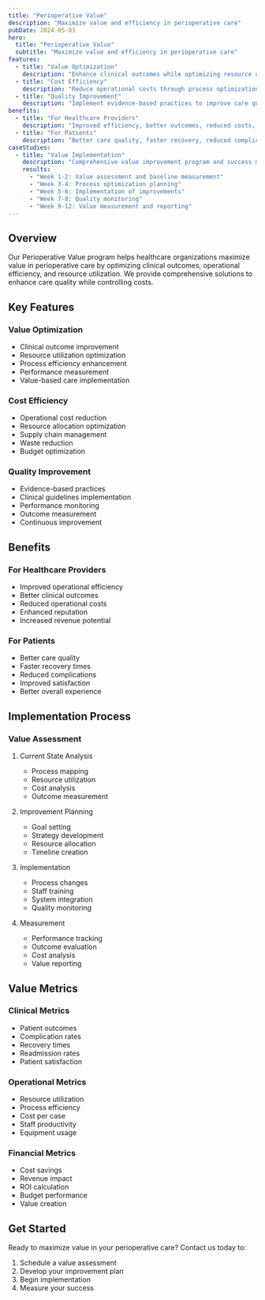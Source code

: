 ```yaml
---
title: "Perioperative Value"
description: "Maximize value and efficiency in perioperative care"
pubDate: 2024-05-03
hero:
  title: "Perioperative Value"
  subtitle: "Maximize value and efficiency in perioperative care"
features:
  - title: "Value Optimization"
    description: "Enhance clinical outcomes while optimizing resource utilization"
  - title: "Cost Efficiency"
    description: "Reduce operational costs through process optimization and resource management"
  - title: "Quality Improvement"
    description: "Implement evidence-based practices to improve care quality and patient outcomes"
benefits:
  - title: "For Healthcare Providers"
    description: "Improved efficiency, better outcomes, reduced costs, enhanced reputation, and increased revenue"
  - title: "For Patients"
    description: "Better care quality, faster recovery, reduced complications, and improved satisfaction"
caseStudies:
  - title: "Value Implementation"
    description: "Comprehensive value improvement program and success metrics"
    results:
      - "Week 1-2: Value assessment and baseline measurement"
      - "Week 3-4: Process optimization planning"
      - "Week 5-6: Implementation of improvements"
      - "Week 7-8: Quality monitoring"
      - "Week 9-12: Value measurement and reporting"
---
```


## Overview

Our Perioperative Value program helps healthcare organizations maximize value in perioperative care by optimizing clinical outcomes, operational efficiency, and resource utilization. We provide comprehensive solutions to enhance care quality while controlling costs.

## Key Features

### Value Optimization
- Clinical outcome improvement
- Resource utilization optimization
- Process efficiency enhancement
- Performance measurement
- Value-based care implementation

### Cost Efficiency
- Operational cost reduction
- Resource allocation optimization
- Supply chain management
- Waste reduction
- Budget optimization

### Quality Improvement
- Evidence-based practices
- Clinical guidelines implementation
- Performance monitoring
- Outcome measurement
- Continuous improvement

## Benefits

### For Healthcare Providers
- Improved operational efficiency
- Better clinical outcomes
- Reduced operational costs
- Enhanced reputation
- Increased revenue potential

### For Patients
- Better care quality
- Faster recovery times
- Reduced complications
- Improved satisfaction
- Better overall experience

## Implementation Process

### Value Assessment
1. Current State Analysis
   - Process mapping
   - Resource utilization
   - Cost analysis
   - Outcome measurement

2. Improvement Planning
   - Goal setting
   - Strategy development
   - Resource allocation
   - Timeline creation

3. Implementation
   - Process changes
   - Staff training
   - System integration
   - Quality monitoring

4. Measurement
   - Performance tracking
   - Outcome evaluation
   - Cost analysis
   - Value reporting

## Value Metrics

### Clinical Metrics
- Patient outcomes
- Complication rates
- Recovery times
- Readmission rates
- Patient satisfaction

### Operational Metrics
- Resource utilization
- Process efficiency
- Cost per case
- Staff productivity
- Equipment usage

### Financial Metrics
- Cost savings
- Revenue impact
- ROI calculation
- Budget performance
- Value creation

## Get Started

Ready to maximize value in your perioperative care? Contact us today to:
1. Schedule a value assessment
2. Develop your improvement plan
3. Begin implementation
4. Measure your success 
